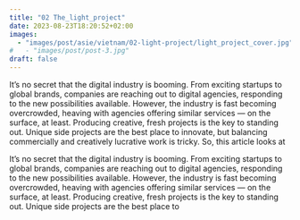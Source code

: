 ```yaml
---
title: "02 The_light_project"
date: 2023-08-23T18:20:52+02:00
images:
  - "images/post/asie/vietnam/02-light-project/light_project_cover.jpg"
#   - "images/post/post-3.jpg"
draft: false
---
```



It’s no secret that the digital industry is booming. From exciting startups to global brands, companies
are reaching out to digital agencies, responding to the new possibilities available. However, the industry
is fast becoming overcrowded, heaving with agencies offering similar services — on the surface, at least.
Producing creative, fresh projects is the key to standing out. Unique side projects are the best place to
innovate, but balancing commercially and creatively lucrative work is tricky. So, this article looks at

It’s no secret that the digital industry is booming. From exciting startups to global brands, companies
are reaching out to digital agencies, responding to the new possibilities available. However, the industry
is fast becoming overcrowded, heaving with agencies offering similar services — on the surface, at least.
Producing creative, fresh projects is the key to standing out. Unique side projects are the best place to

